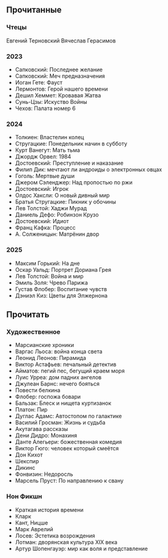 ## Прочитанные

### Чтецы
Евгений Терновский
Вячеслав Герасимов


### 2023
- Сапковский: Последнее желание
- Сапковский: Меч предназначения
- Иоган Гете: Фауст
- Лермонтов: Герой нашего времени 
- Дешил Хеммет: Кровавая Жатва
- Сунь-Цзы: Искуство Войны
- Чехов: Палата номер 6
### 2024
- Толкиен: Властелин колец
- Стругацкие: Понедельник начин в субботу
- Курт Ванегут: Мать тьма
- Джордж Орвел: 1984
- Достоевский: Преступление и наказание
- Филип Дик: мечтают ли андроиды о электронных овцах
- Гоголь: Мертвые души
- Джером Сэленджер: Над пропостью по ржи
- Достоевский: Игрок
- Олдос Хаксли: О новый дивный мир
- Братья Стругацкие: Пикник у обочины
- Лев Толстой: Хаджи Мурад 
- Даниель Дефо: Робинзон Крузо
- Достоевский: Идиот
- Франц Кафка: Процесс
- А. Солженицын: Матрёнин двор
### 2025
- Максим Горький: На дне
- Оскар Уальд: Портрет Дориана Грея
- Лев Толстой: Война и мир 
- Эмиль Золя: Чрево Парижа
- Густав Флобер: Воспитание чувств
- Дэниэл Киз: Цветы для Элжернона

## Прочитать
### Художественное
- Марсианские хроники
- Варгас Льоса: война конца света 
- Леонид Леонов: Пирамида
- Виктор Астафьев: печальный детектив
- Айматов: пегий пес, бегущий краем моря
- Луис Урреа: дом падних ангелов
- Джулеан Барнс: нечего бояться
- Повести белкина
- Флобер: госпожа бовари
- Бальзак: Блеск и нищета куртизанок
- Платон: Пир
- Дуглас Адамс: Автостопом по галактике
- Василий Гросман: Жизнь и судьба
- Акутагава рассказы
- Дени Дидро: Монахиня
- Данте Алегьери: божественная комедия
- Виктор Гюго: человек который смеётся
- Дон Кихот 
- Шекспир
- Дикинс
- Фонвизин: Недоросль
- Марсель Пруст: По направлению к свану

### Нон Фикшн
- Краткая история времени
- Кларк
- Кант, Ницше
- Марк Аврелий
- Лосев: Эстетика возрождения 
- Лотман: дворянская культура XIX века
- Артур Шопенгауэр: мир как воля и представление